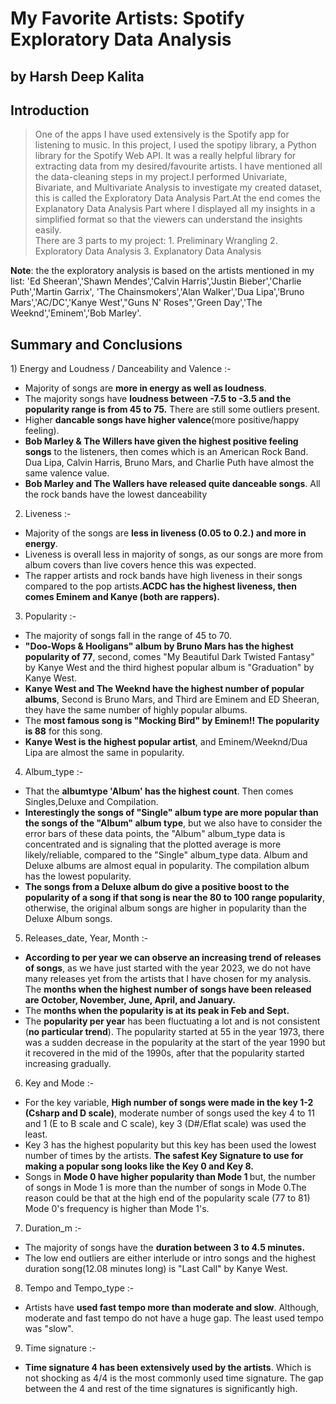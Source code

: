 # My Favorite Artists: Spotify Exploratory Data Analysis
## by Harsh Deep Kalita
## Introduction
>One of the apps I have used extensively is the Spotify app for listening to music. In this project, I used the spotipy library, a Python library for the Spotify Web API. It was a really helpful library for extracting data from my desired/favourite artists. I have mentioned all the data-cleaning steps in my project.I performed Univariate, Bivariate, and Multivariate Analysis to investigate my created dataset, this is called the Exploratory Data Analysis Part.At the end comes the Explanatory Data Analysis Part where I displayed all my insights in a simplified format so that the viewers can understand the insights easily.  
There are 3 parts to my project:
      1. Preliminary Wrangling
      2. Exploratory Data Analysis
      3. Explanatory Data Analysis

<b>Note</b>: the the exploratory analysis is based on the artists mentioned in my list: 'Ed Sheeran','Shawn Mendes','Calvin Harris','Justin Bieber','Charlie Puth','Martin Garrix',
'The Chainsmokers','Alan Walker','Dua Lipa','Bruno Mars','AC/DC','Kanye West',"Guns N' Roses",'Green Day','The Weeknd','Eminem','Bob Marley'.



## Summary and Conclusions

<p>
1) Energy and Loudness / Danceability and Valence :- <br>

- Majority of songs are <b>more in energy as well as loudness</b>.
- The majority songs have <b>loudness between -7.5 to -3.5 and the popularity range is from 45 to 75.</b> There are still some outliers present.
- Higher <b>dancable songs have higher valence</b>(more positive/happy feeling).
- <b>Bob Marley & The Willers have given the highest positive feeling songs</b> to the listeners, then comes which is an American Rock Band. Dua Lipa, Calvin Harris, Bruno Mars, and Charlie Puth have almost the same valence value.
- <b>Bob Marley and The Wallers have released quite danceable songs</b>. All the rock bands have the lowest danceability

2) Liveness :-<br>

- Majority of the songs are <b>less in liveness (0.05 to 0.2.) and more in energy</b>.
- Liveness is overall less in majority of songs, as our songs are more from album covers than live covers hence this was expected.
- The rapper artists and rock bands have high liveness in their songs compared to the pop artists.<b>ACDC has the highest liveness, then comes Eminem and Kanye (both are rappers).</b>

3) Popularity :-<br>

- The majority of songs fall in the range of 45 to 70.
- <b>"Doo-Wops & Hooligans" album by Bruno Mars has the highest popularity of 77</b>, second, comes "My Beautiful Dark Twisted Fantasy" by Kanye West and the third highest popular album is "Graduation" by Kanye West.
- <b>Kanye West and The Weeknd have the highest number of popular albums</b>, Second is Bruno Mars, and Third are Eminem and ED Sheeran, they have the same number of highly popular albums.
- The <b>most famous song is "Mocking Bird" by Eminem!! The popularity is 88</b> for this song.
- <b>Kanye West is the highest popular artist</b>, and Eminem/Weeknd/Dua Lipa are almost the same in popularity.

4) Album_type :-<br>

- That the <b>albumtype 'Album' has the highest count</b>. Then comes Singles,Deluxe and Compilation.
- <b>Interestingly the songs of "Single" album type are more popular than the songs of the "Album" album type</b>, but we also have to consider the error bars of these data points, the "Album" album_type data is concentrated and is signaling that the plotted average is more likely/reliable, compared to the "Single" album_type data. Album and Deluxe albums are almost equal in popularity. The compilation album has the lowest popularity.
- <b>The songs from a Deluxe album do give a positive boost to the popularity of a song if that song is near the 80 to 100 range popularity</b>, otherwise, the original album songs are higher in popularity than the Deluxe Album songs.


5) Releases_date, Year, Month :-<br>

- <b>According to per year we can observe an increasing trend of releases of songs</b>, as we have just started with the year 2023, we do not have many releases yet from the artists that I have chosen for my analysis. The <b>months when the highest number of songs have been released are October, November, June, April, and January.</b>
- The <b>months when the popularity is at its peak in Feb and Sept.</b>
- The <b>popularity per year</b> has been fluctuating a lot and is not consistent (<b>no particular trend</b>). The popularity started at 55 in the year 1973, there was a sudden decrease in the popularity at the start of the year 1990 but it recovered in the mid of the 1990s, after that the popularity started increasing gradually.

6) Key and Mode :-<br>

- For the key variable, <b>High number of songs were made in the key 1-2 (Csharp and D scale)</b>, moderate number of songs used the key 4 to 11 and 1 (E to B scale and C scale), key 3 (D#/Eflat scale) was used the least.
- Key 3 has the highest popularity but this key has been used the lowest number of times by the artists. <b>The safest Key Signature to use for making a popular song looks like the Key 0 and Key 8.</b>
- Songs in <b>Mode 0 have higher popularity than Mode 1 </b>but, the number of songs in Mode 1 is more than the number of songs in Mode 0.The reason could be that at the high end of the popularity scale (77 to 81) Mode 0's frequency is higher than Mode 1's.

7) Duration_m :-<br>

- The majority of songs have the <b>duration between 3 to 4.5 minutes.</b> 
- The low end outliers are either interlude or intro songs and the highest duration song(12.08 minutes long) is "Last Call" by Kanye West.

8) Tempo and Tempo_type :- <br>

- Artists have <b>used fast tempo more than moderate and slow</b>. Although, moderate and fast tempo do not have a huge gap. The least used tempo was "slow".

9) Time signature :-<br>

- <b>Time signature 4 has been extensively used by the artists</b>. Which is not shocking as 4/4 is the most commonly used time signature. The gap between the 4 and rest of the time signatures is significantly high.

</p>
